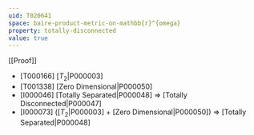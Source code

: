 ```yaml
---
uid: T020641
space: baire-product-metric-on-mathbb{r}^{omega}
property: totally-disconnected
value: true
---
```

[[Proof]]

* [T000166] [$T_2$|P000003]
* [T001338] [Zero Dimensional|P000050]
* [I000046] [Totally Separated|P000048] => [Totally Disconnected|P000047]
* [I000073] ([$T_2$|P000003] + [Zero Dimensional|P000050]) => [Totally Separated|P000048]

